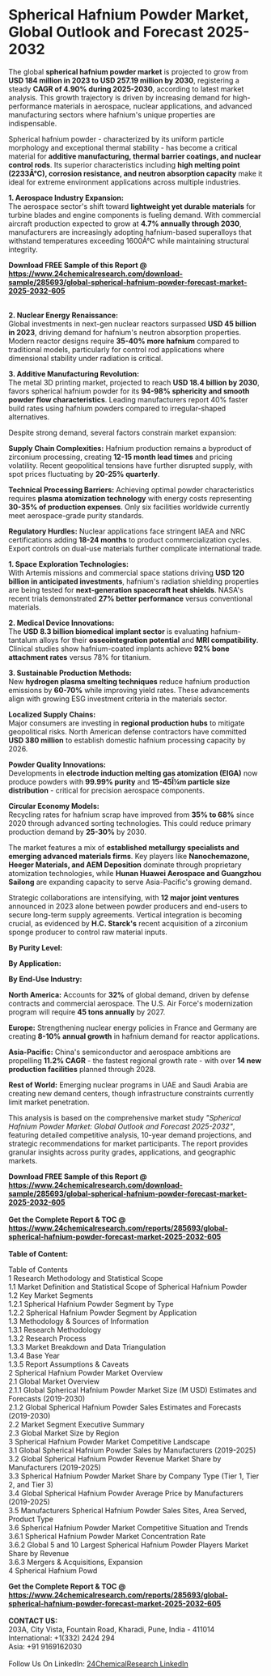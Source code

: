 <h1>Spherical Hafnium Powder Market, Global Outlook and Forecast 2025-2032</h1><p>The global <strong>spherical hafnium powder market</strong> is projected to grow from <strong>USD 184 million in 2023 to USD 257.19 million by 2030</strong>, registering a steady <strong>CAGR of 4.90% during 2025-2030</strong>, according to latest market analysis. This growth trajectory is driven by increasing demand for high-performance materials in aerospace, nuclear applications, and advanced manufacturing sectors where hafnium's unique properties are indispensable.</p><p>Spherical hafnium powder - characterized by its uniform particle morphology and exceptional thermal stability - has become a critical material for <strong>additive manufacturing, thermal barrier coatings, and nuclear control rods</strong>. Its superior characteristics including <strong>high melting point (2233Â°C), corrosion resistance, and neutron absorption capacity</strong> make it ideal for extreme environment applications across multiple industries.</p><p><strong>1. Aerospace Industry Expansion:</strong><br>
The aerospace sector's shift toward <strong>lightweight yet durable materials</strong> for turbine blades and engine components is fueling demand. With commercial aircraft production expected to grow at <strong>4.7% annually through 2030</strong>, manufacturers are increasingly adopting hafnium-based superalloys that withstand temperatures exceeding 1600Â°C while maintaining structural integrity.</p><div><b>Download FREE Sample of this Report @ 
            <a href="https://www.24chemicalresearch.com/download-sample/285693/global-spherical-hafnium-powder-forecast-market-2025-2032-605">
            https://www.24chemicalresearch.com/download-sample/285693/global-spherical-hafnium-powder-forecast-market-2025-2032-605</a></b></div><br><p><strong>2. Nuclear Energy Renaissance:</strong><br>
Global investments in next-gen nuclear reactors surpassed <strong>USD 45 billion in 2023</strong>, driving demand for hafnium's neutron absorption properties. Modern reactor designs require <strong>35-40% more hafnium</strong> compared to traditional models, particularly for control rod applications where dimensional stability under radiation is critical.</p><p><strong>3. Additive Manufacturing Revolution:</strong><br>
The metal 3D printing market, projected to reach <strong>USD 18.4 billion by 2030</strong>, favors spherical hafnium powder for its <strong>94-98% sphericity and smooth powder flow characteristics</strong>. Leading manufacturers report 40% faster build rates using hafnium powders compared to irregular-shaped alternatives.</p><p>Despite strong demand, several factors constrain market expansion:</p><p><strong>Supply Chain Complexities:</strong> Hafnium production remains a byproduct of zirconium processing, creating <strong>12-15 month lead times</strong> and pricing volatility. Recent geopolitical tensions have further disrupted supply, with spot prices fluctuating by <strong>20-25% quarterly</strong>.</p><p><strong>Technical Processing Barriers:</strong> Achieving optimal powder characteristics requires <strong>plasma atomization technology</strong> with energy costs representing <strong>30-35% of production expenses</strong>. Only six facilities worldwide currently meet aerospace-grade purity standards.</p><p><strong>Regulatory Hurdles:</strong> Nuclear applications face stringent IAEA and NRC certifications adding <strong>18-24 months</strong> to product commercialization cycles. Export controls on dual-use materials further complicate international trade.</p><p><strong>1. Space Exploration Technologies:</strong><br>
With Artemis missions and commercial space stations driving <strong>USD 120 billion in anticipated investments</strong>, hafnium's radiation shielding properties are being tested for <strong>next-generation spacecraft heat shields</strong>. NASA's recent trials demonstrated <strong>27% better performance</strong> versus conventional materials.</p><p><strong>2. Medical Device Innovations:</strong><br>
The <strong>USD 8.3 billion biomedical implant sector</strong> is evaluating hafnium-tantalum alloys for their <strong>osseointegration potential</strong> and <strong>MRI compatibility</strong>. Clinical studies show hafnium-coated implants achieve <strong>92% bone attachment rates</strong> versus 78% for titanium.</p><p><strong>3. Sustainable Production Methods:</strong><br>
New <strong>hydrogen plasma smelting techniques</strong> reduce hafnium production emissions by <strong>60-70%</strong> while improving yield rates. These advancements align with growing ESG investment criteria in the materials sector.</p><p><strong>Localized Supply Chains:</strong><br>
	Major consumers are investing in <strong>regional production hubs</strong> to mitigate geopolitical risks. North American defense contractors have committed <strong>USD 380 million</strong> to establish domestic hafnium processing capacity by 2026.</p><p><strong>Powder Quality Innovations:</strong><br>
	Developments in <strong>electrode induction melting gas atomization (EIGA)</strong> now produce powders with <strong>99.99% purity</strong> and <strong>15-45Î¼m particle size distribution</strong> - critical for precision aerospace components.</p><p><strong>Circular Economy Models:</strong><br>
	Recycling rates for hafnium scrap have improved from <strong>35% to 68%</strong> since 2020 through advanced sorting technologies. This could reduce primary production demand by <strong>25-30%</strong> by 2030.</p><p>The market features a mix of <strong>established metallurgy specialists and emerging advanced materials firms</strong>. Key players like <strong>Nanochemazone, Heeger Materials, and AEM Deposition</strong> dominate through proprietary atomization technologies, while <strong>Hunan Huawei Aerospace and Guangzhou Sailong</strong> are expanding capacity to serve Asia-Pacific's growing demand.</p><p>Strategic collaborations are intensifying, with <strong>12 major joint ventures</strong> announced in 2023 alone between powder producers and end-users to secure long-term supply agreements. Vertical integration is becoming crucial, as evidenced by <strong>H.C. Starck's</strong> recent acquisition of a zirconium sponge producer to control raw material inputs.</p><p><strong>By Purity Level:</strong></p><p><strong>By Application:</strong></p><p><strong>By End-Use Industry:</strong></p><p><strong>North America:</strong> Accounts for <strong>32%</strong> of global demand, driven by defense contracts and commercial aerospace. The U.S. Air Force's modernization program will require <strong>45 tons annually</strong> by 2027.</p><p><strong>Europe:</strong> Strengthening nuclear energy policies in France and Germany are creating <strong>8-10% annual growth</strong> in hafnium demand for reactor applications.</p><p><strong>Asia-Pacific:</strong> China's semiconductor and aerospace ambitions are propelling <strong>11.2% CAGR</strong> - the fastest regional growth rate - with over <strong>14 new production facilities</strong> planned through 2028.</p><p><strong>Rest of World:</strong> Emerging nuclear programs in UAE and Saudi Arabia are creating new demand centers, though infrastructure constraints currently limit market penetration.</p><p>This analysis is based on the comprehensive market study <em>"Spherical Hafnium Powder Market: Global Outlook and Forecast 2025-2032"</em>, featuring detailed competitive analysis, 10-year demand projections, and strategic recommendations for market participants. The report provides granular insights across purity grades, applications, and geographic markets.</p><div><b>Download FREE Sample of this Report @ 
            <a href="https://www.24chemicalresearch.com/download-sample/285693/global-spherical-hafnium-powder-forecast-market-2025-2032-605">
            https://www.24chemicalresearch.com/download-sample/285693/global-spherical-hafnium-powder-forecast-market-2025-2032-605</a></b></div><br><div><b>Get the Complete Report & TOC @ 
            <a href="https://www.24chemicalresearch.com/reports/285693/global-spherical-hafnium-powder-forecast-market-2025-2032-605">
            https://www.24chemicalresearch.com/reports/285693/global-spherical-hafnium-powder-forecast-market-2025-2032-605</a></b></div><br>
            <b>Table of Content:</b><p>Table of Contents<br />
1 Research Methodology and Statistical Scope<br />
1.1 Market Definition and Statistical Scope of Spherical Hafnium Powder<br />
1.2 Key Market Segments<br />
1.2.1 Spherical Hafnium Powder Segment by Type<br />
1.2.2 Spherical Hafnium Powder Segment by Application<br />
1.3 Methodology & Sources of Information<br />
1.3.1 Research Methodology<br />
1.3.2 Research Process<br />
1.3.3 Market Breakdown and Data Triangulation<br />
1.3.4 Base Year<br />
1.3.5 Report Assumptions & Caveats<br />
2 Spherical Hafnium Powder Market Overview<br />
2.1 Global Market Overview<br />
2.1.1 Global Spherical Hafnium Powder Market Size (M USD) Estimates and Forecasts (2019-2030)<br />
2.1.2 Global Spherical Hafnium Powder Sales Estimates and Forecasts (2019-2030)<br />
2.2 Market Segment Executive Summary<br />
2.3 Global Market Size by Region<br />
3 Spherical Hafnium Powder Market Competitive Landscape<br />
3.1 Global Spherical Hafnium Powder Sales by Manufacturers (2019-2025)<br />
3.2 Global Spherical Hafnium Powder Revenue Market Share by Manufacturers (2019-2025)<br />
3.3 Spherical Hafnium Powder Market Share by Company Type (Tier 1, Tier 2, and Tier 3)<br />
3.4 Global Spherical Hafnium Powder Average Price by Manufacturers (2019-2025)<br />
3.5 Manufacturers Spherical Hafnium Powder Sales Sites, Area Served, Product Type<br />
3.6 Spherical Hafnium Powder Market Competitive Situation and Trends<br />
3.6.1 Spherical Hafnium Powder Market Concentration Rate<br />
3.6.2 Global 5 and 10 Largest Spherical Hafnium Powder Players Market Share by Revenue<br />
3.6.3 Mergers & Acquisitions, Expansion<br />
4 Spherical Hafnium Powd</p><div><b>Get the Complete Report & TOC @ 
            <a href="https://www.24chemicalresearch.com/reports/285693/global-spherical-hafnium-powder-forecast-market-2025-2032-605">
            https://www.24chemicalresearch.com/reports/285693/global-spherical-hafnium-powder-forecast-market-2025-2032-605</a></b></div><br><b>CONTACT US:</b><br>
            203A, City Vista, Fountain Road, Kharadi, Pune, India - 411014<br>
            International: +1(332) 2424 294<br>
            Asia: +91 9169162030 <br><br>
            Follow Us On LinkedIn: <a href="https://www.linkedin.com/company/24chemicalresearch/">24ChemicalResearch LinkedIn</a>